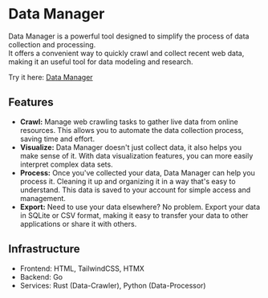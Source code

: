 # Data Manager
Data Manager is a powerful tool designed to simplify the process of data collection and processing.  
It offers a convenient way to quickly crawl and collect recent web data, making it an useful tool for data modeling and research.  
  
Try it here: [Data Manager](https://data-manager.ztkent.com)

## Features
- **Crawl:** Manage web crawling tasks to gather live data from online resources. This allows you to automate the data collection process, saving time and effort.
- **Visualize:** Data Manager doesn't just collect data, it also helps you make sense of it. With data visualization features, you can more easily interpret complex data sets.
- **Process:** Once you've collected your data, Data Manager can help you process it. Cleaning it up and organizing it in a way that's easy to understand. This data is saved to your account for simple access and management.
- **Export:** Need to use your data elsewhere? No problem. Export your data in SQLite or CSV format, making it easy to transfer your data to other applications or share it with others.

## Infrastructure
- Frontend: HTML, TailwindCSS, HTMX
- Backend: Go
- Services: Rust (Data-Crawler), Python (Data-Processor)
